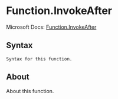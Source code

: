 # Function.InvokeAfter

Microsoft Docs: [Function.InvokeAfter](https://docs.microsoft.com/en-us/powerquery-m/function-invokeafter)

## Syntax

```
Syntax for this function.
```

## About

About this function.


